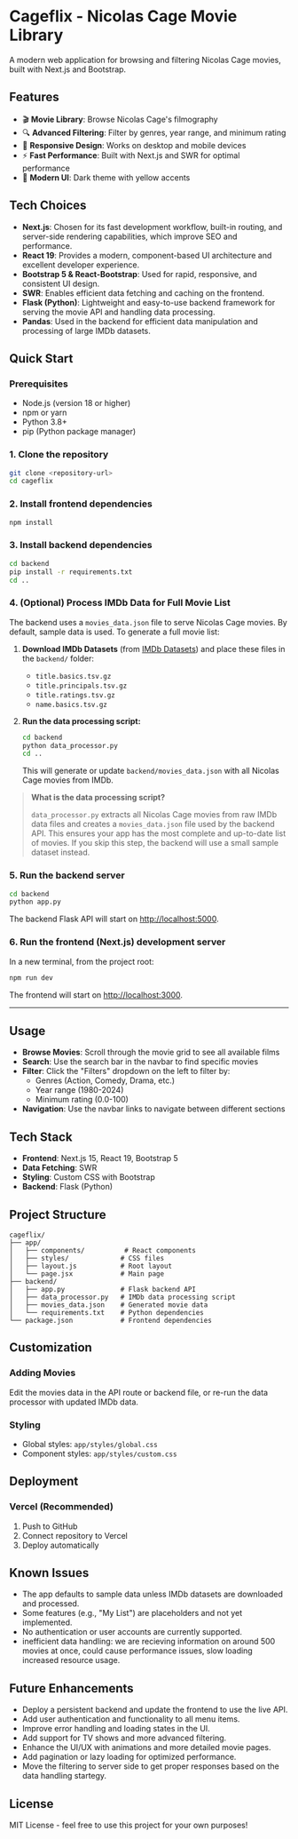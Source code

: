 # Cageflix - Nicolas Cage Movie Library

A modern web application for browsing and filtering Nicolas Cage movies, built with Next.js and Bootstrap.

## Features

- 🎬 **Movie Library**: Browse Nicolas Cage's filmography
- 🔍 **Advanced Filtering**: Filter by genres, year range, and minimum rating
- 📱 **Responsive Design**: Works on desktop and mobile devices
- ⚡ **Fast Performance**: Built with Next.js and SWR for optimal performance
- 🎨 **Modern UI**: Dark theme with yellow accents

## Tech Choices

- **Next.js**: Chosen for its fast development workflow, built-in routing, and server-side rendering capabilities, which improve SEO and performance.
- **React 19**: Provides a modern, component-based UI architecture and excellent developer experience.
- **Bootstrap 5 & React-Bootstrap**: Used for rapid, responsive, and consistent UI design.
- **SWR**: Enables efficient data fetching and caching on the frontend.
- **Flask (Python)**: Lightweight and easy-to-use backend framework for serving the movie API and handling data processing.
- **Pandas**: Used in the backend for efficient data manipulation and processing of large IMDb datasets.

## Quick Start

### Prerequisites
- Node.js (version 18 or higher)
- npm or yarn
- Python 3.8+
- pip (Python package manager)

### 1. Clone the repository
```bash
git clone <repository-url>
cd cageflix
```

### 2. Install frontend dependencies
```bash
npm install
```

### 3. Install backend dependencies
```bash
cd backend
pip install -r requirements.txt
cd ..
```

### 4. (Optional) Process IMDb Data for Full Movie List
The backend uses a `movies_data.json` file to serve Nicolas Cage movies. By default, sample data is used. To generate a full movie list:

1. **Download IMDb Datasets** (from [IMDb Datasets](https://datasets.imdbws.com/)) and place these files in the `backend/` folder:
   - `title.basics.tsv.gz`
   - `title.principals.tsv.gz`
   - `title.ratings.tsv.gz`
   - `name.basics.tsv.gz`

2. **Run the data processing script:**
   ```bash
   cd backend
   python data_processor.py
   cd ..
   ```
   This will generate or update `backend/movies_data.json` with all Nicolas Cage movies from IMDb.

> **What is the data processing script?**
>
> `data_processor.py` extracts all Nicolas Cage movies from raw IMDb data files and creates a `movies_data.json` file used by the backend API. This ensures your app has the most complete and up-to-date list of movies. If you skip this step, the backend will use a small sample dataset instead.

### 5. Run the backend server
```bash
cd backend
python app.py
```
The backend Flask API will start on [http://localhost:5000](http://localhost:5000).

### 6. Run the frontend (Next.js) development server
In a new terminal, from the project root:
```bash
npm run dev
```
The frontend will start on [http://localhost:3000](http://localhost:3000).

---

## Usage

- **Browse Movies**: Scroll through the movie grid to see all available films
- **Search**: Use the search bar in the navbar to find specific movies
- **Filter**: Click the "Filters" dropdown on the left to filter by:
  - Genres (Action, Comedy, Drama, etc.)
  - Year range (1980-2024)
  - Minimum rating (0.0-100)
- **Navigation**: Use the navbar links to navigate between different sections

## Tech Stack

- **Frontend**: Next.js 15, React 19, Bootstrap 5
- **Data Fetching**: SWR
- **Styling**: Custom CSS with Bootstrap
- **Backend**: Flask (Python)

## Project Structure

```
cageflix/
├── app/
│   ├── components/          # React components
│   ├── styles/             # CSS files
│   ├── layout.js           # Root layout
│   └── page.jsx            # Main page
├── backend/
│   ├── app.py              # Flask backend API
│   ├── data_processor.py   # IMDb data processing script
│   ├── movies_data.json    # Generated movie data
│   └── requirements.txt    # Python dependencies
└── package.json            # Frontend dependencies
```

## Customization

### Adding Movies
Edit the movies data in the API route or backend file, or re-run the data processor with updated IMDb data.

### Styling
- Global styles: `app/styles/global.css`
- Component styles: `app/styles/custom.css`

## Deployment

### Vercel (Recommended)
1. Push to GitHub
2. Connect repository to Vercel
3. Deploy automatically

## Known Issues

- The app defaults to sample data unless IMDb datasets are downloaded and processed.
- Some features (e.g., "My List") are placeholders and not yet implemented.
- No authentication or user accounts are currently supported.
- inefficient data handling: we are recieving information on around 500 movies at once, could cause performance issues, slow loading increased resource usage. 

## Future Enhancements

- Deploy a persistent backend and update the frontend to use the live API.
- Add user authentication and functionality to all menu items.
- Improve error handling and loading states in the UI.
- Add support for TV shows and more advanced filtering.
- Enhance the UI/UX with animations and more detailed movie pages.
- Add pagination or lazy loading for optimized performance.
- Move the filtering to server side to get proper responses based on the data handling startegy.

## License

MIT License - feel free to use this project for your own purposes!
